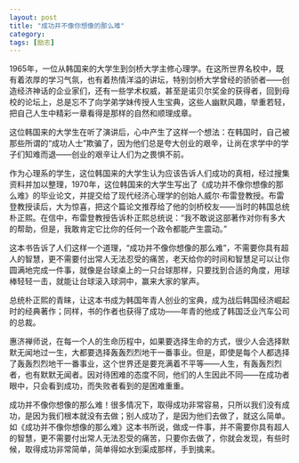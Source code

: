 ```yaml
---
layout: post
title: "成功并不像你想像的那么难"
category: 
tags: [励志]
---
```

1965年，一位从韩国来的大学生到剑桥大学主修心理学。在这所世界名校中，既有着浓厚的学习气氛，也有着热情洋溢的讲坛，特别剑桥大学曾经的骄骄者——创造经济神话的企业家们，还有一些学术权威，甚至是诺贝尔奖金的获得者，回到母校的论坛上，总是忘不了向学弟学妹传授人生宝典，这些人幽默风趣，举重若轻，把自己人生中精彩一章看得是那样的自然和顺理成章。

这位韩国来的大学生在听了演讲后，心中产生了这样一个想法：在韩国时，自己被那些所谓的“成功人士”欺骗了，因为他们总是夸大创业的艰辛，让尚在求学中的学子们知难而退——创业的艰辛让人们为之畏惧不前。

作为心理系的学生，这位韩国来的大学生认为应该告诉人们成功的真相，经过搜集资料并加以整理，1970年，这位韩国来的大学生写出了《成功并不像你想像的那么难》的毕业论文，并提交给了现代经济心理学的创始人威尔·布雷登教授。布雷登教授读后，大为惊喜，把这个篇论文推荐给了他的剑桥校友——当时的韩国总统朴正熙。在信中，布雷登教授告诉朴正熙总统说：“我不敢说这部著作对你有多大的帮助，但是，我敢肯定它比你的任何一个政令都能产生震动。”

这本书告诉了人们这样一个道理，“成功并不像你想像的那么难”，不需要你具有超人的智慧，更不需要付出常人无法忍受的痛苦，老天给你的时间和智慧足可以让你圆满地完成一件事，就像是台球桌上的一只台球那样，只要找到合适的角度，用球棒轻轻一击，就能让台球滚入球洞中，赢来大家的掌声。

总统朴正熙的青睐，让这本书成为韩国年青人创业的宝典，成为战后韩国经济崛起时的经典著作；同样，书的作者也获得了成功——年青的他成了韩国泛业汽车公司的总裁。

惠济禅师说，在每一个人的生命历程中，如果要选择生命的方式，很少人会选择默默无闻地过一生，大都要选择轰轰烈烈地干一番事业。但是，即使是每个人都选择了轰轰烈烈地干一番事业，这个世界还是要充满着不平等——人生，有轰轰烈烈者，也有默默无闻者。因对待困难的态度不同，他们的人生因此不同——在成功者眼中，只会看到成功，而失败者看到的是困难重重。

成功并不像你想像的那么难！很多情况下，取得成功非常容易，只所以我们没有成功，是因为我们根本就没有去做；别人成功了，是因为他们去做了，就这么简单。如《成功并不像你想像的那么难》这本书所说，做成一件事，并不需要你具有超人的智慧，更不需要付出常人无法忍受的痛苦，只要你去做了，你就会发现，有些时候，取得成功非常简单，简单得如水到渠成那样，手到擒来。